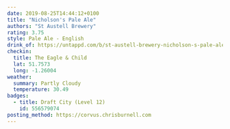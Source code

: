 ```yaml
---
date: 2019-08-25T14:44:12+0100
title: "Nicholson's Pale Ale"
authors: "St Austell Brewery"
rating: 3.75
style: Pale Ale - English
drink_of: https://untappd.com/b/st-austell-brewery-nicholson-s-pale-ale/170353
checkin:
  title: The Eagle & Child
  lat: 51.7573
  long: -1.26004
weather:
  summary: Partly Cloudy
  temperature: 30.49
badges:
  - title: Draft City (Level 12)
    id: 556579074
posting_method: https://corvus.chrisburnell.com
---
```

